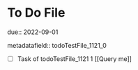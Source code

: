 # To Do File

due:: 2022-09-01

metadatafield:: todoTestFile_1121_0

- [ ] Task of todoTestFile_1121 1 [[Query me]]
